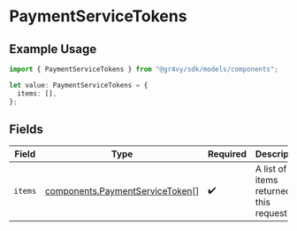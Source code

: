# PaymentServiceTokens

## Example Usage

```typescript
import { PaymentServiceTokens } from "@gr4vy/sdk/models/components";

let value: PaymentServiceTokens = {
  items: [],
};
```

## Fields

| Field                                                                              | Type                                                                               | Required                                                                           | Description                                                                        |
| ---------------------------------------------------------------------------------- | ---------------------------------------------------------------------------------- | ---------------------------------------------------------------------------------- | ---------------------------------------------------------------------------------- |
| `items`                                                                            | [components.PaymentServiceToken](../../models/components/paymentservicetoken.md)[] | :heavy_check_mark:                                                                 | A list of items returned for this request.                                         |